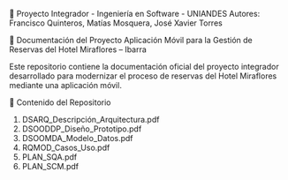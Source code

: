 📱 Proyecto Integrador - Ingeniería en Software - UNIANDES
Autores: Francisco Quinteros, Matías Mosquera, José Xavier Torres

📄 Documentación del Proyecto
Aplicación Móvil para la Gestión de Reservas del Hotel Miraflores – Ibarra

Este repositorio contiene la documentación oficial del proyecto integrador desarrollado para modernizar el proceso de reservas del Hotel Miraflores mediante una aplicación móvil.

🧾 Contenido del Repositorio

1. DSARQ_Descripción_Arquitectura.pdf	
2. DSOODDP_Diseño_Prototipo.pdf	
3. DSOOMDA_Modelo_Datos.pdf	
4. RQMOD_Casos_Uso.pdf
5. PLAN_SQA.pdf
6. PLAN_SCM.pdf

